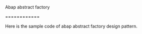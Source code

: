 Abap abstract factory

============

Here is the sample code of abap abstract factory design pattern.
